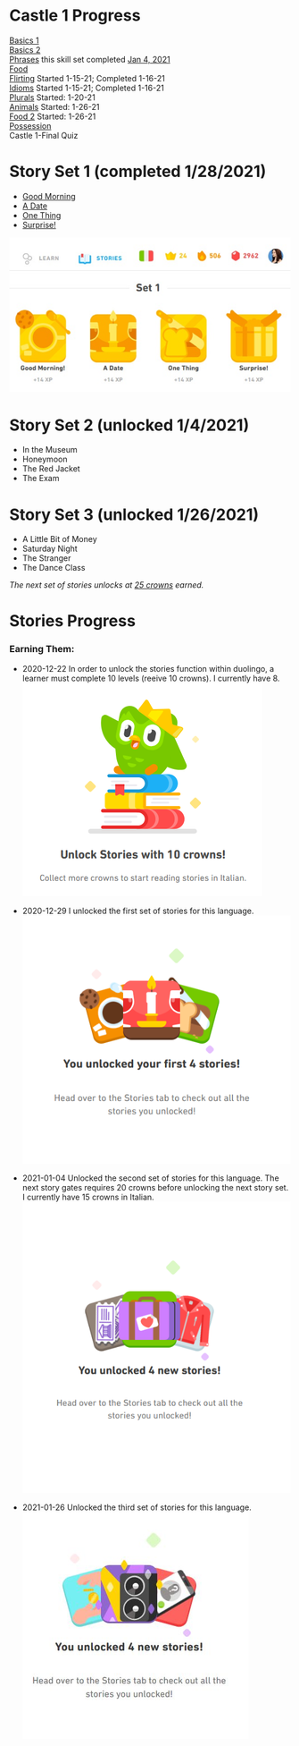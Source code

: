 # Castle 1 Progress <br>
[Basics 1](https://github.com/EO4wellness/T-I-L/blob/main/polyglot/italiano/castle-1/Basics-1.md)<br>
[Basics 2](https://github.com/EO4wellness/T-I-L/blob/main/polyglot/italiano/castle-1/Basics-2.md)<br>
[Phrases](https://github.com/EO4wellness/T-I-L/tree/main/polyglot/italiano/castle-1/Phrases.md) this skill set completed [Jan 4, 2021](https://github.com/EO4wellness/T-I-L/blob/main/polyglot/italiano/castle-1/2021-01-04-earned-level5-skill3.png)<br>
[Food](https://github.com/EO4wellness/T-I-L/blob/main/polyglot/italiano/castle-1/Food.md)<br>
[Flirting](https://github.com/EO4wellness/T-I-L/blob/main/polyglot/italiano/castle-1/Flirting.md) Started 1-15-21; Completed 1-16-21<br>
[Idioms](https://github.com/EO4wellness/T-I-L/blob/main/polyglot/italiano/castle-1/Idioms.md) Started 1-15-21; Completed 1-16-21<br>
[Plurals](https://github.com/EO4wellness/T-I-L/blob/main/polyglot/italiano/castle-1/Plurals.md) Started: 1-20-21<br>
[Animals](https://github.com/EO4wellness/T-I-L/blob/main/polyglot/italiano/castle-1/Animals.md) Started: 1-26-21<br>
[Food 2](https://github.com/EO4wellness/T-I-L/blob/main/polyglot/italiano/castle-1/Food2.md) Started: 1-26-21 <br>
[Possession](https://github.com/EO4wellness/T-I-L/blob/main/polyglot/italiano/castle-1/Possession.md) <br>
Castle 1-Final Quiz <br>

# Story Set 1 (completed 1/28/2021)
* [Good Morning](https://github.com/EO4wellness/T-I-L/blob/main/polyglot/italiano/castle-1/story-set1-buongiorno.md)
* [A Date](https://github.com/EO4wellness/T-I-L/blob/main/polyglot/italiano/castle-1/story-set1-un-appuntamento.md) 
* [One Thing](https://github.com/EO4wellness/T-I-L/blob/main/polyglot/italiano/castle-1/story-set1-una-cosa.md) 
* [Surprise!](https://github.com/EO4wellness/T-I-L/blob/main/polyglot/italiano/castle-1/story-set1-sopresa.md)

![completed-jan-2021](https://github.com/EO4wellness/T-I-L/blob/main/polyglot/italiano/castle-1/images/2021-01-28-completed-story-set1-italian.jpg)
 
# Story Set 2 (unlocked 1/4/2021)
* In the Museum 
* Honeymoon 
* The Red Jacket 
* The Exam 

# Story Set 3 (unlocked 1/26/2021)
* A Little Bit of Money 
* Saturday Night
* The Stranger 
* The Dance Class 

 
 *The next set of stories unlocks at [25 crowns](https://github.com/EO4wellness/T-I-L/blob/main/polyglot/italiano/castle-1/images/2021-01-26_story-set-crown-gate.png) earned.*

# Stories Progress <br>
### Earning Them:
* 2020-12-22 In order to unlock the stories function within duolingo, a learner must complete 10 levels (reeive 10 crowns).  I currently have 8.<br>
![Need 10 CROWNS for Stories](https://github.com/EO4wellness/T-I-L/blob/main/polyglot/italiano/images/stories-10%20crowns.png)


* 2020-12-29 I unlocked the first set of stories for this language. <br>
![Stories-set1](https://github.com/EO4wellness/T-I-L/blob/main/polyglot/italiano/castle-1/images/2020-12-29_stories-unlocked_italian.png)


* 2021-01-04 Unlocked the second set of stories for this language.  The next story gates requires 20 crowns before unlocking the next story set.  I currently have 15 crowns in Italian.
![Stories-set2](https://github.com/EO4wellness/T-I-L/blob/main/polyglot/italiano/castle-1/images/2021-01-04-italian-unlock-stories.png)


* 2021-01-26 Unlocked the third set of stories for this language. 
![Stories-set3](https://github.com/EO4wellness/T-I-L/blob/main/polyglot/italiano/castle-1/images/2021-01-26-unlocked-new-stories.jpg)

